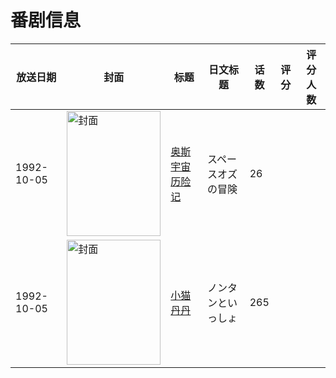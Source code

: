 # 番剧信息

|放送日期|封面|标题|日文标题|话数|评分|评分人数|
|---|---|---|---|---|---|---|
|1992-10-05|<img src="https://lain.bgm.tv/pic/cover/c/2f/d0/220076_pT3ta.jpg" alt="封面" style="width:150px;height:200px;object-fit:cover;">|[奥斯宇宙历险记](https://bangumi.tv/subject/220076)|スペースオズの冒険|26|||
|1992-10-05|<img src="https://lain.bgm.tv/pic/cover/c/b0/03/316897_hSN5g.jpg" alt="封面" style="width:150px;height:200px;object-fit:cover;">|[小猫丹丹](https://bangumi.tv/subject/316897)|ノンタンといっしょ|265|||

